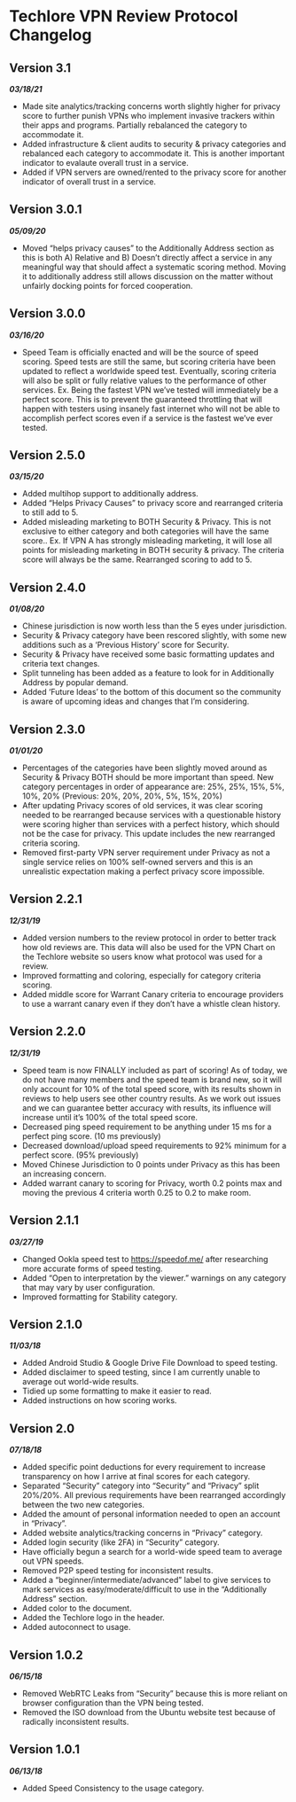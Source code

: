 # Techlore VPN Review Protocol Changelog
## Version 3.1
***03/18/21***

- Made site analytics/tracking concerns worth slightly higher for privacy score to further punish VPNs who implement invasive trackers within their apps and programs. Partially rebalanced the category to accommodate it.
- Added infrastructure & client audits to security & privacy categories and rebalanced each category to accommodate it. This is another important indicator to evalaute overall trust in a service.
- Added if VPN servers are owned/rented to the privacy score for another indicator of overall trust in a service.  


## Version 3.0.1
***05/09/20***

- Moved “helps privacy causes” to the Additionally Address section as this is both A) Relative and B) Doesn’t directly affect a service in any meaningful way that should affect a systematic scoring method. Moving it to additionally address still allows discussion on the matter without unfairly docking points for forced cooperation. 

## Version 3.0.0
***03/16/20***

- Speed Team is officially enacted and will be the source of speed scoring. Speed tests are still the same, but scoring criteria have been updated to reflect a worldwide speed test. Eventually, scoring criteria will also be split or fully relative values to the performance of other services. Ex. Being the fastest VPN we’ve tested will immediately be a perfect score. This is to prevent the guaranteed throttling that will happen with testers using insanely fast internet who will not be able to accomplish perfect scores even if a service is the fastest we’ve ever tested. 

## Version 2.5.0
***03/15/20***

- Added multihop support to additionally address.
- Added “Helps Privacy Causes” to privacy score and rearranged criteria to still add to 5. 
- Added misleading marketing to BOTH Security & Privacy. This is not exclusive to either category and both categories will have the same score.. Ex. If VPN A has strongly misleading marketing, it will lose all points for misleading marketing in BOTH security & privacy. The criteria score will always be the same. Rearranged scoring to add to 5. 

## Version 2.4.0
***01/08/20***

- Chinese jurisdiction is now worth less than the 5 eyes under jurisdiction. 
- Security & Privacy category have been rescored slightly, with some new additions such as a ‘Previous History’ score for Security. 
- Security & Privacy have received some basic formatting updates and criteria text changes. 
- Split tunneling has been added as a feature to look for in Additionally Address by popular demand. 
- Added ‘Future Ideas’ to the bottom of this document so the community is aware of upcoming ideas and changes that I’m considering. 

## Version 2.3.0
***01/01/20***

- Percentages of the categories have been slightly moved around as Security & Privacy BOTH should be more important than speed. New category percentages in order of appearance are: 25%, 25%, 15%, 5%, 10%, 20% (Previous: 20%, 20%, 20%, 5%, 15%, 20%)
- After updating Privacy scores of old services, it was clear scoring needed to be rearranged because services with a questionable history were scoring higher than services with a perfect history, which should not be the case for privacy. This update includes the new rearranged criteria scoring. 
- Removed first-party VPN server requirement under Privacy as not a single service relies on 100% self-owned servers and this is an unrealistic expectation making a perfect privacy score impossible. 

## Version 2.2.1
***12/31/19***

- Added version numbers to the review protocol in order to better track how old reviews are. This data will also be used for the VPN Chart on the Techlore website so users know what protocol was used for a review.
- Improved formatting and coloring, especially for category criteria scoring. 
- Added middle score for Warrant Canary criteria to encourage providers to use a warrant canary even if they don’t have a whistle clean history. 

## Version 2.2.0
***12/31/19***

- Speed team is now FINALLY included as part of scoring! As of today, we do not have many members and the speed team is brand new, so it will only account for 10% of the total speed score, with its results shown in reviews to help users see other country results. As we work out issues and we can guarantee better accuracy with results, its influence will increase until it’s 100% of the total speed score. 
- Decreased ping speed requirement to be anything under 15 ms for a perfect ping score. (10 ms previously)
- Decreased download/upload speed requirements to 92% minimum for a perfect score. (95% previously) 
- Moved Chinese Jurisdiction to 0 points under Privacy as this has been an increasing concern. 
- Added warrant canary to scoring for Privacy, worth 0.2 points max and moving the previous 4 criteria worth 0.25 to 0.2 to make room.

## Version 2.1.1
***03/27/19***

- Changed Ookla speed test to https://speedof.me/ after researching more accurate forms of speed testing. 
- Added “Open to interpretation by the viewer.” warnings on any category that may vary by user configuration. 
- Improved formatting for Stability category. 

## Version 2.1.0
***11/03/18***

- Added Android Studio & Google Drive File Download to speed testing.
- Added disclaimer to speed testing, since I am currently unable to average out world-wide results. 
- Tidied up some formatting to make it easier to read. 
- Added instructions on how scoring works. 

## Version 2.0
***07/18/18***

- Added specific point deductions for every requirement to increase transparency on how I arrive at final scores for each category. 
- Separated “Security” category into “Security” and “Privacy” split 20%/20%. All previous requirements have been rearranged accordingly between the two new categories. 
- Added the amount of personal information needed to open an account in “Privacy”.
- Added website analytics/tracking concerns in “Privacy” category.
- Added login security (like 2FA) in “Security” category.
- Have officially begun a search for a world-wide speed team to average out VPN speeds. 
- Removed P2P speed testing for inconsistent results. 
- Added a “beginner/intermediate/advanced” label to give services to mark services as easy/moderate/difficult to use in the “Additionally Address” section. 
- Added color to the document.
- Added the Techlore logo in the header.
- Added autoconnect to usage. 

## Version 1.0.2 
***06/15/18***

- Removed WebRTC Leaks from “Security” because this is more reliant on browser configuration than the VPN being tested.
- Removed the ISO download from the Ubuntu website test because of radically inconsistent results. 

## Version 1.0.1
***06/13/18***

- Added Speed Consistency to the usage category.
